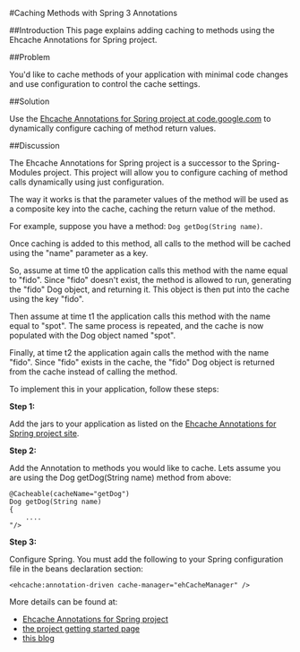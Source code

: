 ---
---
#Caching Methods with Spring 3 Annotations



##Introduction
This page explains adding caching to methods using the Ehcache Annotations for Spring project.

##Problem

You'd like to cache methods of your application with minimal code changes and use configuration to control the cache settings.

##Solution

Use the [Ehcache Annotations for Spring project at code.google.com](http://code.google.com/p/ehcache-spring-annotations/) to dynamically configure caching of method return values.

##Discussion

The Ehcache Annotations for Spring project is a successor to the Spring-Modules project. This project will allow you to configure caching of method calls dynamically using just configuration.

The way it works is that the parameter values of the method will be used as a composite key into the cache, caching the return value of the method.

For example, suppose you have a method: `Dog getDog(String name)`.

Once caching is added to this method, all calls to the method will be cached using the "name" parameter as a key.

So, assume at time t0 the application calls this method with the name equal to "fido". Since "fido" doesn't exist, the method is allowed to run, generating the "fido" Dog object, and returning it. This object is then put into the cache using the key "fido".

Then assume at time t1 the application calls this method with the name equal to "spot". The same process is repeated, and the cache is now populated with the Dog object named "spot".

Finally, at time t2 the application again calls the method with the name "fido". Since "fido" exists in the cache, the "fido" Dog object is returned from the cache instead of calling the method.

To implement this in your application, follow these steps:

**Step 1:**

Add the jars to your application as listed on the [Ehcache Annotations for Spring project site](http://code.google.com/p/ehcache-spring-annotations).

**Step 2:**

Add the Annotation to methods you would like to cache. Lets assume you are using the Dog getDog(String name) method from above:

    @Cacheable(cacheName="getDog")
    Dog getDog(String name)
    {
        ....
    "/>
**Step 3:**

Configure Spring. You must add the following to your Spring configuration file in the beans declaration section:

    <ehcache:annotation-driven cache-manager="ehCacheManager" />

More details can be found at:

* [Ehcache Annotations for Spring project](http://code.google.com/p/ehcache-spring-annotations)
* [the project getting started page](http://code.google.com/p/ehcache-spring-annotations/wiki/UsingCacheable)
* [this blog](http://www.jeviathon.com/2010/04/caching-java-methods-with-spring-3.html)
